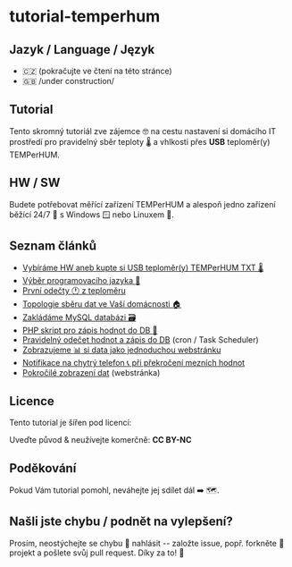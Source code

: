 # tutorial-temperhum
## Jazyk / Language / Język
- :czech_republic:  (pokračujte ve čtení na této stránce)
- :uk:  /under construction/
<!--
smiles:
https://github.com/ikatyang/emoji-cheat-sheet/blob/master/README.md
-->
## Tutorial
Tento skromný tutoriál zve zájemce :nerd_face: na cestu nastavení si domácího IT prostředí 
pro pravidelný sběr teploty :thermometer: a vhlkosti přes **USB** teploměr(y) TEMPerHUM.

## HW / SW
Budete potřebovat měřící zařízení TEMPerHUM a alespoň jedno 
zařízení běžící 24/7 :electric_plug: s Windows :window: nebo Linuxem :penguin:.

## Seznam článků
- [Vybíráme HW aneb kupte si USB teploměr(y) TEMPerHUM TXT :thermometer:](/cs/01_vyber_teplomeru.md)
- [Výběr programovacího jazyka :tongue:](/cs/02_vyber_programovaciho_jazyka.md)
- [První odečty :clock1: z teploměru](/cs/03_prvni_mereni.md)
- [Topologie sběru dat ve Vaší domácnosti :house:](/cs/04_topologie_domacnosti.md)
- [Zakládáme MySQL databázi :card_file_box:](/cs/05_zakladame_databazi.md)
- [PHP skript pro zápis hodnot do DB :hammer:](/cs/06_php_zapis_do_db.md)
- [Pravidelný odečet hodnot a zápis do DB](/cs/07_cron.md) (cron / Task Scheduler)
- [Zobrazujeme :bar_chart: si data jako jednoduchou webstránku](/cs/08_www_stranka.md)
- [Notifikace na chytrý telefon :telephone_receiver: při překročení mezních hodnot](/cs/09_mobilni_notifikace.md)
- [Pokročilé zobrazení dat](/cs/10_www_stranka_pokrocile.md) (webstránka)

## Licence
Tento tutorial je šířen pod licencí:

Uveďte původ & neužívejte komerčně: **CC BY-NC** 

## Poděkování
Pokud Vám tutorial pomohl, neváhejte jej sdílet dál :arrow_right: :world_map:.

## Našli jste chybu / podnět na vylepšení?
Prosím, neostýchejte se chybu :bug: nahlásit -- založte issue, popř. 
forkněte :fork_and_knife: projekt a pošlete svůj pull request. Díky za to! :handshake:
